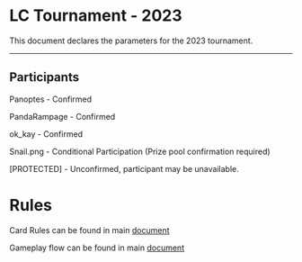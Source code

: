 # LC Tournament - 2023

This document declares the parameters for the 2023 tournament.

---

## Participants

Panoptes - Confirmed

PandaRampage - Confirmed

ok_kay - Confirmed

Snail.png - Conditional Participation (Prize pool confirmation required)

[PROTECTED] - Unconfirmed, participant may be unavailable.

# Rules

Card Rules can be found in main [document](/README.md#card-rules)

Gameplay flow can be found in main [document](/README.md#gameplay)